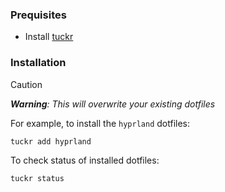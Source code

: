 ### Prequisites

- Install [tuckr](https://github.com/RaphGL/Tuckr#installation)

### Installation

> [!CAUTION]
> _**Warning**: This will overwrite your existing dotfiles_

For example, to install the `hyprland` dotfiles:

```bash
tuckr add hyprland
```

To check status of installed dotfiles:

```bash
tuckr status
```
